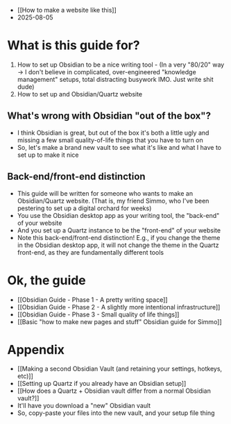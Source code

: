 - [[How to make a website like this]]
- 2025-08-05
# What is this guide for?
1. How to set up Obsidian to be a nice writing tool
		- (In a very "80/20" way → I don't believe in complicated, over-engineered "knowledge management" setups, total distracting busywork IMO. Just write shit dude)
2. How to set up and Obsidian/Quartz website
## What's wrong with Obsidian "out of the box"?
- I think Obsidian is great, but out of the box it's both a little ugly and missing a few small quality-of-life things that you have to turn on
- So, let's make a brand new vault to see what it's like and what I have to set up to make it nice
## Back-end/front-end distinction
- This guide will be written for someone who wants to make an Obsidian/Quartz website. (That is, my friend Simmo, who I've been pestering to set up a digital orchard for weeks)
- You use the Obsidian desktop app as your writing tool, the "back-end" of your website
- And you set up a Quartz instance to be the "front-end" of your website
- Note this back-end/front-end distinction! E.g., if you change the theme in the Obsidian desktop app, it will not change the theme in the Quartz front-end, as they are fundamentally different tools
# Ok, the guide
- [[Obsidian Guide - Phase 1 - A pretty writing space]]
- [[Obsidian Guide - Phase 2 - A slightly more intentional infrastructure]]
- [[Obsidian Guide - Phase 3 - Small quality of life things]]
- [[Basic "how to make new pages and stuff" Obsidian guide for Simmo]]
# Appendix
- [[Making a second Obsidian Vault (and retaining your settings, hotkeys, etc)]]
- [[Setting up Quartz if you already have an Obsidian setup]]
- [[How does a Quartz + Obsidian vault differ from a normal Obsidian vault?]]
- It'll have you download a "new" Obsidian vault
- So, copy-paste your files into the new vault, and your setup file thing